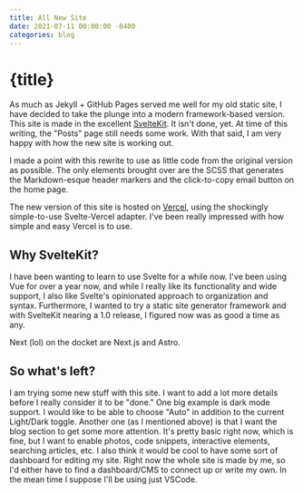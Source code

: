 ```yaml
---
title: All New Site
date: 2021-07-11 00:00:00 -0400
categories: blog
---
```


# {title}

As much as Jekyll + GitHub Pages served me well for my old static site, I have
decided to take the plunge into a modern framework-based version. This site is
made in the excellent [SvelteKit](https://kit.svelte.dev/). It isn't done, yet.
At time of this writing, the "Posts" page still needs
some work. With that said, I am very happy with how the new site is working out.

I made a point with this rewrite to use as little code from the original version
as possible. The only elements brought over are the SCSS that generates the
Markdown-esque header markers and the click-to-copy email button on the home
page.

The new version of this site is hosted on [Vercel](https://vercel.com/), using
the shockingly simple-to-use Svelte-Vercel adapter. I've been really impressed
with how simple and easy Vercel is to use.

## Why SvelteKit?

I have been wanting to learn to use Svelte for a while now. I've been using Vue
for over a year now, and while I really like its functionality and wide support,
I also like Svelte's opinionated approach to organization and syntax.
Furthermore, I wanted to try a static site generator framework and with
SvelteKit nearing a 1.0 release, I figured now was as good a time as any.  

Next (lol) on the docket are Next.js and Astro.

## So what's left?

I am trying some new stuff with this site. I want to add a lot more details
before I really consider it to be "done." One big example is dark mode support.
I would like to be able to choose "Auto" in addition to the current Light/Dark
toggle. Another one (as I mentioned above) is that I want the blog section to
get some more attention. It's pretty basic right now, which is fine, but I want
to enable photos, code snippets, interactive elements, searching articles, etc.
I also think it would be cool to have some sort of dashboard for editing my
site. Right now the whole site is made by me, so I'd either have to find a
dashboard/CMS to connect up or write my own. In the mean time I suppose I'll be using just VSCode.
